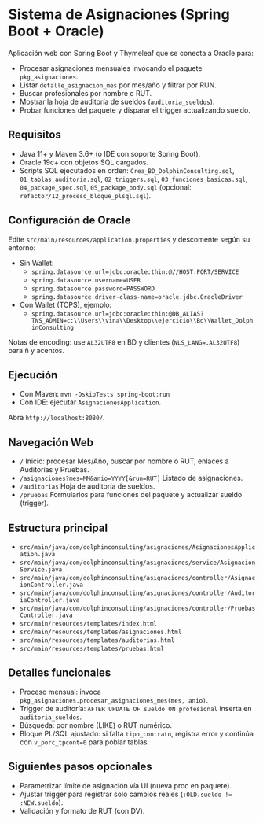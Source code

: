 # Sistema de Asignaciones (Spring Boot + Oracle)

Aplicación web con Spring Boot y Thymeleaf que se conecta a Oracle para:
- Procesar asignaciones mensuales invocando el paquete `pkg_asignaciones`.
- Listar `detalle_asignacion_mes` por mes/año y filtrar por RUN.
- Buscar profesionales por nombre o RUT.
- Mostrar la hoja de auditoría de sueldos (`auditoria_sueldos`).
- Probar funciones del paquete y disparar el trigger actualizando sueldo.

## Requisitos
- Java 11+ y Maven 3.6+ (o IDE con soporte Spring Boot).
- Oracle 19c+ con objetos SQL cargados.
- Scripts SQL ejecutados en orden: `Crea_BD_DolphinConsulting.sql`, `01_tablas_auditoria.sql`, `02_triggers.sql`, `03_funciones_basicas.sql`, `04_package_spec.sql`, `05_package_body.sql` (opcional: `refactor/12_proceso_bloque_plsql.sql`).

## Configuración de Oracle
Edite `src/main/resources/application.properties` y descomente según su entorno:
- Sin Wallet:
  - `spring.datasource.url=jdbc:oracle:thin:@//HOST:PORT/SERVICE`
  - `spring.datasource.username=USER`
  - `spring.datasource.password=PASSWORD`
  - `spring.datasource.driver-class-name=oracle.jdbc.OracleDriver`
- Con Wallet (TCPS), ejemplo:
  - `spring.datasource.url=jdbc:oracle:thin:@DB_ALIAS?TNS_ADMIN=c:\\Users\\vina\\Desktop\\ejercicio\\Bd\\Wallet_DolphinConsulting`

Notas de encoding: use `AL32UTF8` en BD y clientes (`NLS_LANG=.AL32UTF8`) para ñ y acentos.

## Ejecución
- Con Maven: `mvn -DskipTests spring-boot:run`
- Con IDE: ejecutar `AsignacionesApplication`.

Abra `http://localhost:8080/`.

## Navegación Web
- `/` Inicio: procesar Mes/Año, buscar por nombre o RUT, enlaces a Auditorías y Pruebas.
- `/asignaciones?mes=MM&anio=YYYY[&run=RUT]` Listado de asignaciones.
- `/auditorias` Hoja de auditoría de sueldos.
- `/pruebas` Formularios para funciones del paquete y actualizar sueldo (trigger).

## Estructura principal
- `src/main/java/com/dolphinconsulting/asignaciones/AsignacionesApplication.java`
- `src/main/java/com/dolphinconsulting/asignaciones/service/AsignacionService.java`
- `src/main/java/com/dolphinconsulting/asignaciones/controller/AsignacionController.java`
- `src/main/java/com/dolphinconsulting/asignaciones/controller/AuditoriaController.java`
- `src/main/java/com/dolphinconsulting/asignaciones/controller/PruebasController.java`
- `src/main/resources/templates/index.html`
- `src/main/resources/templates/asignaciones.html`
- `src/main/resources/templates/auditorias.html`
- `src/main/resources/templates/pruebas.html`

## Detalles funcionales
- Proceso mensual: invoca `pkg_asignaciones.procesar_asignaciones_mes(mes, anio)`.
- Trigger de auditoría: `AFTER UPDATE OF sueldo ON profesional` inserta en `auditoria_sueldos`.
- Búsqueda: por nombre (LIKE) o RUT numérico.
- Bloque PL/SQL ajustado: si falta `tipo_contrato`, registra error y continúa con `v_porc_tpcont=0` para poblar tablas.

## Siguientes pasos opcionales
- Parametrizar límite de asignación vía UI (nueva proc en paquete).
- Ajustar trigger para registrar solo cambios reales (`:OLD.sueldo != :NEW.sueldo`).
- Validación y formato de RUT (con DV).